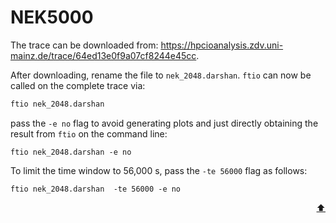 # NEK5000

The trace can be downloaded from: <https://hpcioanalysis.zdv.uni-mainz.de/trace/64ed13e0f9a07cf8244e45cc>.
<!-- In case it is no longer available, the trace can be simply extracted from the provided tar archive.  -->

After downloading, rename the file to `nek_2048.darshan`. `ftio` can now be called on the complete trace via:

```sh
ftio nek_2048.darshan
```

pass the `-e no` flag to avoid generating plots and just directly obtaining the result from `ftio` on the command line:

```
ftio nek_2048.darshan -e no
```

To limit the time window to 56,000 s, pass the `-te 56000` flag as follows:

```
ftio nek_2048.darshan  -te 56000 -e no
```
<p align="right"><a href="#artifacts-reproducibility">⬆</a></p>
